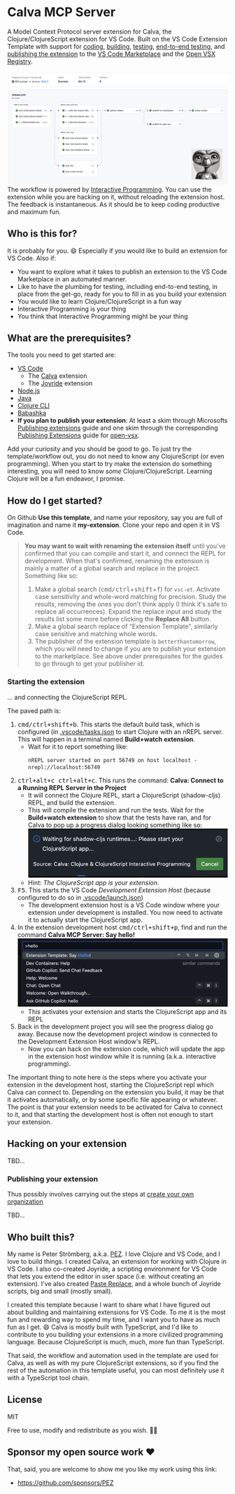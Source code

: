 # Calva MCP Server

A Model Context Protocol server extension for Calva, the Clojure/ClojureScript extension for VS Code. Built on the VS Code Extension Template with support for [coding](#coding), [building](#building), [testing](#testing), [end-to-end testing](#end-to-end-testing), and [publishing the extension](#publishing-the-extension) to the [VS Code Marketplace](https://marketplace.visualstudio.com/vscode) and the [Open VSX Registry](https://open-vsx.org/).

![alt text](assets/vsc-et-published.png)
The workflow is powered by [Interactive Programming](https://en.wikipedia.org/wiki/Interactive_programming). You can use the extension while you are hacking on it, without reloading the extension host. The feedback is instantaneous. As it should be to keep coding productive and maximum fun.

## Who is this for?

It is probably for you. 😄 Especially if you would like to build an extension for VS Code. Also if:

- You want to explore what it takes to publish an extension to the VS Code Marketplace in an automated manner.
- Like to have the plumbing for testing, including end-to-end testing, in place from the get-go, ready for you to fill in as you build your extension
- You would like to learn Clojure/ClojureScript in a fun way
- Interactive Programming is your thing
- You think that Interactive Programming might be your thing

## What are the prerequisites?

The tools you need to get started are:

- [VS Code](https://code.visualstudio.com/)
  - The [Calva](https://calva.io) extension
  - The [Joyride](https://github.com/BetterThanTomorrow/joyride) extension
- [Node.js](https://nodejs.org/)
- [Java](https://jdk.java.net/23/)
- [Clojure CLI](https://clojure.org/guides/install_clojure)
- [Babashka](https://github.com/babashka/babashka#installation)
- **If you plan to publish your extension**: At least a skim through Microsofts [Publishing extensions](https://code.visualstudio.com/api/working-with-extensions/publishing-extension) guide and one skim through the corresponding [Publishing Extensions](https://github.com/EclipseFdn/open-vsx.org/wiki/Publishing-Extensions) guide for [open-vsx](https://open-vsx.org/).

Add your curiosity and you should be good to go. To just try the template/workflow out, you do not need to know any ClojureScript (or even programming). When you start to try make the extension do something interesting, you will need to know _some_ Clojure/ClojureScript. Learning Clojure will be a fun endeavor, I promise.

## How do I get started?

On Github **Use this template**, and name your repository, say you are full of imagination and name it **my-extension**. Clone your repo and open it in VS Code.
> **You may want to wait with renaming the extension itself** until you've confirmed that you can compile and start it, and connect the REPL for development. When that's confirmed, renaming the extension is mainly a matter of a global search and replace in the project. Something like so:
> 1. Make a global search (<kbd>cmd/ctrl</kbd>+<kbd>shift</kbd>+<kbd>f</kbd>) for `vsc-et`. Activate case sensitivity and whole-word matching for precision. Study the results, removing the ones you don't think apply (I think it's safe to replace all occurrences). Expand the replace input and study the results list some more before clicking the **Replace All** button.
> 1. Make a global search replace of “Extension Template”, similarly case sensitive and matching whole words.
> 1. The publisher of the extension template is `betterthantomorrow`, which you will need to change if you are to publish your extension to the marketplace. See above under prerequisites for the guides to go through to get your publisher id.

### Starting the extension

... and connecting the ClojureScript REPL.

The paved path is:

1. <kbd>cmd/ctrl+shift+b</kbd>. This starts the default build task, which is configured (in [.vscode/tasks.json](.vscode/tasks.json) to start Clojure with an nREPL server. This will happen in a terminal named **Build+watch extension**.
   * Wait for it to report something like:
     ```
     nREPL server started on port 56749 on host localhost - nrepl://localhost:56749
     ```
1. <kbd>ctrl+alt+c ctrl+alt+c</kbd>. This runs the command: **Calva: Connect to a Running REPL Server in the Project**
   * It will connect the Clojure REPL, start a ClojureScript (shadow-cljs) REPL, and build the extension.
   * This will compile the extension and run the tests. Wait for the **Build+watch extension** to show that the tests have ran, and for Calva to pop up a progress dialog looking something like so:
     ![Progress dialog, start your extension](assets/usage/start-your-clojurescript-app.png)
   * Hint: _The ClojureScript app is your extension_.
1. <kbd>F5</kbd>. This starts the VS Code _Development Extension Host_ (because configured to do so in [.vscode/launch.json](.vscode/launch.json))
   * The development extension host is a VS Code window where your extension under development is installed. You now need to activate it to actually start the ClojureScript app.
1. In the extension development host <kbd>cmd/ctrl+shift+p</kbd>, find and run the command **Calva MCP Server: Say hello!**
   ![VS Code Command Palette, ET hHello command](assets/usage/say-hello.png)
   * This activates your extension and starts the ClojureScript app and its REPL
1. Back in the development project you will see the progress dialog go away. Because now the development project window is connected to the Development Extension Host window's REPL.
      * Now you can hack on the extension code, which will update the app in the extension host window while it is running (a.k.a. interactive programming).

The important thing to note here is the steps where you activate your extension in the development host, starting the ClojureScript repl which Calva can connect to. Depending on the extension you build, it may be that it activates automatically, or by some specific file appearing or whatever. The point is that your extension needs to be activated for Calva to connect to it, and that starting the development host is often not enough to start your extension.


## Hacking on your extension

TBD...

### Publishing your extension

Thus possibly involves carrying out the steps at [create your own organization](https://learn.microsoft.com/azure/devops/organizations/accounts/create-organization)

TBD...

## Who built this?

My name is Peter Strömberg, a.k.a. [PEZ](https://github.com/PEZ). I love Clojure and VS Code, and I love to build things. I created Calva, an extension for working with Clojure in VS Code. I also co-created Joyride, a scripting environment for VS Code that lets you extend the editor in user space (i.e. without creating an extension). I've also created [Paste Replace](https://marketplace.visualstudio.com/items?itemName=betterthantomorrow.paste-replaced), and a whole bunch of Joyride scripts, big and small (mostly small).

I created this template because I want to share what I have figured out about building and maintaining extensions for VS Code. To me it is the most fun and rewarding way to spend my time, and I want you to have as much fun as I get. 😄 Calva is mostly built with TypeScript, and I'd like to contribute to you building your extensions in a more civilized programming language. Because ClojureScript is much, much, more fun than TypeScript.

That said, the workflow and automation used in the template are used for Calva, as well as with my pure ClojureScript extensions, so if you find the rest of the automation in this template useful, you can most definitely use it with a TypeScript tool chain.

## License

MIT

Free to use, modify and redistribute as you wish. 🍻🗽

## Sponsor my open source work ♥️

That, said, you are welcome to show me you like my work using this link:

* https://github.com/sponsors/PEZ
